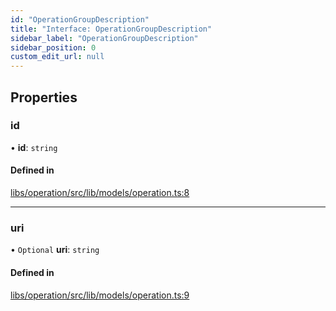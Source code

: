 ```yaml
---
id: "OperationGroupDescription"
title: "Interface: OperationGroupDescription"
sidebar_label: "OperationGroupDescription"
sidebar_position: 0
custom_edit_url: null
---
```


## Properties

### id

• **id**: `string`

#### Defined in

[libs/operation/src/lib/models/operation.ts:8](https://github.com/cognizone/ng-cognizone/blob/0401c67/libs/operation/src/lib/models/operation.ts#L8)

___

### uri

• `Optional` **uri**: `string`

#### Defined in

[libs/operation/src/lib/models/operation.ts:9](https://github.com/cognizone/ng-cognizone/blob/0401c67/libs/operation/src/lib/models/operation.ts#L9)
